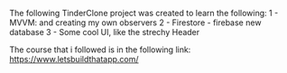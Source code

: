 The following TinderClone project was created to learn the following:
1 - MVVM: and creating my own observers
2 - Firestore - firebase new database
3 - Some cool UI, like the strechy Header

The course that i followed is in the following link: https://www.letsbuildthatapp.com/ 